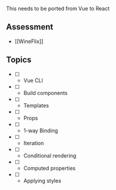 This needs to be ported from Vue to React

## Assessment

* [[WineFlix]]

## Topics

* [ ] - Vue CLI
* [ ] - Build components
* [ ] - Templates
* [ ] - Props
* [ ] - 1-way Binding
* [ ] - Iteration
* [ ] - Conditional rendering
* [ ] - Computed properties
* [ ] - Applying styles
